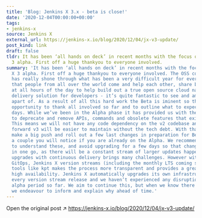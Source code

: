 ```yaml
---
title: 'Blog: Jenkins X 3.x - beta is close!'
date: '2020-12-04T00:00:00+00:00'
tags:
- jenkins-x
source: Jenkins X
external_url: https://jenkins-x.io/blog/2020/12/04/jx-v3-update/
post_kind: link
draft: false
tldr: It has been ‘all hands on deck’ in recent months with the focus on Jenkins X
  3 alpha. First off a huge thankyou to everyone involved.
summary: 'It has been ‘all hands on deck’ in recent months with the focus on Jenkins
  X 3 alpha. First off a huge thankyou to everyone involved. The OSS community spirit
  has really shone through what has been a very difficult year for everyone. Knowing
  that people from all over the world come and help each other, share banter and work
  at all hours of the day to help build out a true open source cloud native continuous
  delivery solution for developers - it’s quite fantastic to see and amazing to be
  apart of. As a result of all this hard work the Beta is iminent so this is a good
  opportunity to thank all involved so far and to outline what to expect in the coming
  days. While we’ve been in the Alpha phase it has provided us with the opportunity
  to deprecate and remove APIs, commands and obsolete features that existed in v2.
  This means we will not have any code dependency on the v2 codebase and so going
  forward v3 will be easier to maintain without the tech debt. With that, we aim to
  make a big push and roll out a few last changes in preparation for Beta, here’s
  a couple you will notice if you are already on the Alpha. We recommend taking time
  to understand these, and avoid upgrading for a few days so that changes can be handled
  in one go, as there will be a constant stream of larger updates happening: Balancing
  upgrades with continuous delivery brings many challenges. However with Kubernetes,
  GitOps, Jenkins X version streams (including the monthly LTS coming soon) and other
  tools like kpt makes the process more transparent and provides a greater level of
  high availability. Jenkins X automatically upgrades its own infrastructure with
  every version stream release and we haven’t experienced any disruption during the
  alpha period so far. We aim to continue this, but when we know there will be disruption
  we endeavour to inform and explain why ahead of time.'
---
```

Open the original post ↗ https://jenkins-x.io/blog/2020/12/04/jx-v3-update/
